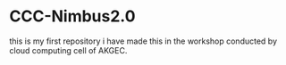 # CCC-Nimbus2.0
this is my first repository
i have made this in the workshop conducted by cloud computing cell of AKGEC.
